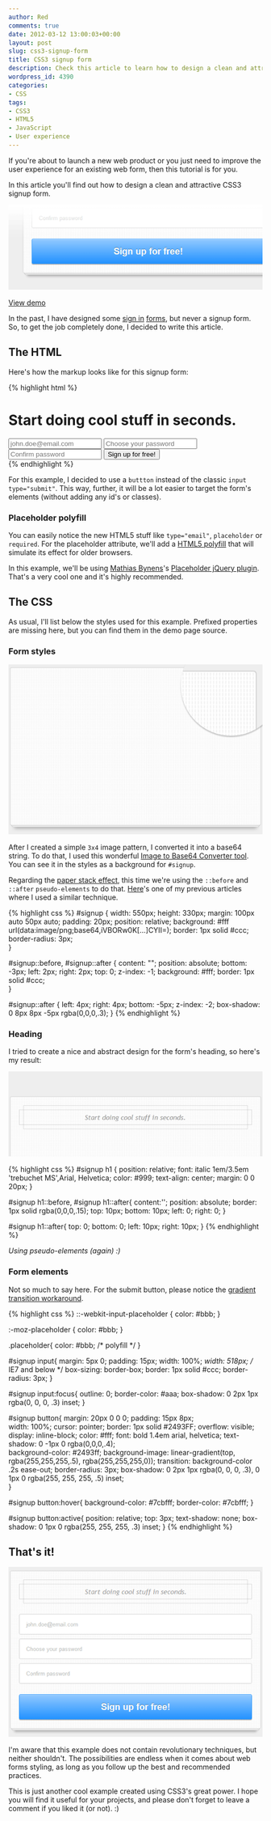 ```yaml
---
author: Red
comments: true
date: 2012-03-12 13:00:03+00:00
layout: post
slug: css3-signup-form
title: CSS3 signup form
description: Check this article to learn how to design a clean and attractive CSS3 signup form.
wordpress_id: 4390
categories:
- CSS
tags:
- CSS3
- HTML5
- JavaScript
- User experience
---
```


If you're about to launch a new web product or you just need to improve the user experience for an existing web form, then this tutorial is for you.

In this article you'll find out how to design a clean and attractive CSS3 signup form.

![](/dist/uploads/2012/03/css3-signup-form.png)

<!-- more -->

[View demo](/dist/uploads/2012/03/css3-signup-form-demo.html)

In the past, I have designed some [sign in](http://www.red-team-design.com/slick-login-form-with-html5-css3) [forms](http://www.red-team-design.com/simple-and-effective-dropdown-login-box), but never a signup form. So, to get the job completely done, I decided to write this article.

## The HTML

Here's how the markup looks like for this signup form:

{% highlight html %}
<form id="signup">
    <h1>Start doing cool stuff in seconds.</h1>
    <input type="email" placeholder="john.doe@email.com" required="">
    <input type="password" placeholder="Choose your password" required="">
    <input type="password" placeholder="Confirm password" required="">                  
    <button type="submit">Sign up for free!</button>    
</form>
{% endhighlight %}


For this example, I decided to use a `buttton` instead of the classic `input type="submit"`. This way, further, it will be a lot easier to target the form's elements (without adding any id's or classes).

### Placeholder polyfill

You can easily notice the new HTML5 stuff like `type="email"`, `placeholder` or `required`. For the placeholder attribute, we'll add a [HTML5 polyfill](https://github.com/Modernizr/Modernizr/wiki/HTML5-Cross-Browser-Polyfills) that will simulate its effect for older browsers.

In this example, we'll be using [Mathias Bynens](http://mathiasbynens.be/)'s [Placeholder jQuery plugin](https://github.com/mathiasbynens/jquery-placeholder). That's a very cool one and it's highly recommended.

## The CSS

As usual, I'll list below the styles used for this example. Prefixed properties are missing here, but you can find them in the demo page source.

### Form styles

![base64 background image](/dist/uploads/2012/03/css3-signup-form-background.png)

After I created a simple `3x4` image pattern, I converted it into a base64 string. To do that, I used this wonderful [Image to Base64 Converter tool](http://webcodertools.com/imagetobase64converter). You can see it in the styles as a background for `#signup`.

Regarding the [paper stack effect](http://www.red-team-design.com/slick-login-form-with-html5-css3), this time we're using the `::before` and `::after` `pseudo-elements` to do that. [Here](http://www.red-team-design.com/just-another-css3-menu)'s one of my previous articles where I used a similar technique. 


{% highlight css %}
#signup {
    width: 550px;
    height: 330px;
    margin: 100px auto 50px auto;
    padding: 20px;
    position: relative;
    background: #fff url(data:image/png;base64,iVBORw0K[...]CYII=);
    border: 1px solid #ccc;
    border-radius: 3px;  
}

#signup::before, 
#signup::after {
    content: "";
    position: absolute;
    bottom: -3px;
    left: 2px;
    right: 2px;
    top: 0;
    z-index: -1;
    background: #fff;
    border: 1px solid #ccc;         
}

#signup::after {
    left: 4px;
    right: 4px;
    bottom: -5px;
    z-index: -2;
    box-shadow: 0 8px 8px -5px rgba(0,0,0,.3);
}
{% endhighlight %}

### Heading


I tried to create a nice and abstract design for the form's heading, so here's my result:

![Form heading](/dist/uploads/2012/03/css3-signup-form-heading.png)

{% highlight css %}
#signup h1 {
    position: relative;
    font: italic 1em/3.5em 'trebuchet MS',Arial, Helvetica;
    color: #999;
    text-align: center;
    margin: 0 0 20px;
}

#signup h1::before,
#signup h1::after{
    content:'';
    position: absolute;
    border: 1px solid rgba(0,0,0,.15);
    top: 10px;
    bottom: 10px;
    left: 0;
    right: 0;
}

#signup h1::after{
    top: 0;
    bottom: 0;
    left: 10px;
    right: 10px;
}
{% endhighlight %}

_Using pseudo-elements (again) :)_



### Form elements

Not so much to say here. For the submit button, please notice the [gradient transition workaround](http://www.red-team-design.com/css-pitfalls-and-how-to-overcome-them).

{% highlight css %}
::-webkit-input-placeholder {
   color: #bbb;
}

:-moz-placeholder {
   color: #bbb;
}                       

.placeholder{
    color: #bbb; /* polyfill */
}       

#signup input{
    margin: 5px 0;
    padding: 15px;
    width: 100%;
    *width: 518px; /* IE7 and below */
    box-sizing: border-box;
    border: 1px solid #ccc;
    border-radius: 3px; 
}

#signup input:focus{
        outline: 0;
        border-color: #aaa;
    box-shadow: 0 2px 1px rgba(0, 0, 0, .3) inset;
}       

#signup button{
    margin: 20px 0 0 0;
    padding: 15px 8px;          
    width: 100%;
    cursor: pointer;
    border: 1px solid #2493FF;
    overflow: visible;
    display: inline-block;
    color: #fff;
    font: bold 1.4em arial, helvetica;
    text-shadow: 0 -1px 0 rgba(0,0,0,.4);         
    background-color: #2493ff;
    background-image: linear-gradient(top, rgba(255,255,255,.5), rgba(255,255,255,0)); 
    transition: background-color .2s ease-out;
    border-radius: 3px;
    box-shadow: 0 2px 1px rgba(0, 0, 0, .3),
                0 1px 0 rgba(255, 255, 255, .5) inset;                               
}

#signup button:hover{
    background-color: #7cbfff;
        border-color: #7cbfff;
}

#signup button:active{
    position: relative;
    top: 3px;
    text-shadow: none;
    box-shadow: 0 1px 0 rgba(255, 255, 255, .3) inset;
}
{% endhighlight %}


## That's it!

![CSS3 signup form](/dist/uploads/2012/03/css3-signup-form-final.png)

I'm aware that this example does not contain revolutionary techniques, but neither shouldn't. The possibilities are endless when it comes about web forms styling, as long as you follow up the best and recommended practices.

This is just another cool example created using CSS3's great power. I hope you will find it useful for your projects, and please don't forget to leave a comment if you liked it (or not). :)